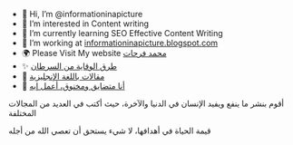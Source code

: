 - 👋 Hi, I’m @informationinapicture
- 👀 I’m interested in Content writing
- 🌱 I’m currently learning SEO Effective Content Writing
- 💞️ I’m working at <a href="https://informationinapicture.blogspot.com/" title="موقع معلومة في صورة">informationinapicture.blogspot.com</a>
- 🌍 Please Visit My website <a href="https://informationinapicture.blogspot.com/" title="mohamed farahat">محمد فرحات</a>
- ✨ <a href="https://informationinapicture.blogspot.com/2022/02/Cancer-prevention.html" title="Cancer prevention">طرق الوقاية من السرطان</a>
- 🚀 <a href="https://informationinapicture.blogspot.com/search/label/English%20articles" title="English articles">مقالات باللغة الإنجليزية</a>
- 🙌 <a href="https://informationinapicture.blogspot.com/2022/02/Im-upset-and-suffocated.html" title="Im upset and suffocated">أنا متضايق ومخنوق، أعمل إيه</a>

<p>أقوم بنشر ما ينفع ويفيد الإنسان في الدنيا والآخرة، حيث أكتب في العديد من المجالات المختلفة</p>
<p>قيمة الحياة في أهدافها، لا شيء يستحق أن تعصي الله من أجله</p>

<!---
mohamedfaraha/mohamedfaraha is a ✨ special ✨ repository because its `README.md` (this file) appears on your GitHub profile.
You can click the Preview link to take a look at your changes.
--->
